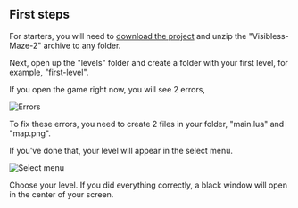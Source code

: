 ## First steps

For starters, you will need to [download the project](https://github.com/ProstoArtemka381/Visibless-Maze-2/releases/tag/first) and unzip the "Visibless-Maze-2" archive to any folder.

Next, open up the "levels" folder and create a folder with your first level, for example, "first-level".

If you open the game right now, you will see 2 errors,

![Errors](https://media.discordapp.net/attachments/696223941701664838/972525694829592657/unknown.png)

To fix these errors, you need to create 2 files in your folder, "main.lua" and "map.png".

If you've done that, your level will appear in the select menu.

![Select menu](https://media.discordapp.net/attachments/696223941701664838/972749743623139339/unknown.png)

Choose your level. If you did everything correctly, a black window will open in the center of your screen.
